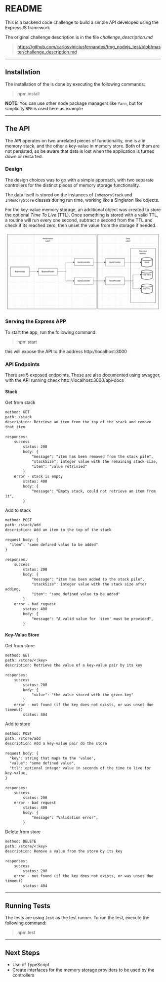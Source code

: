 # README

This is a backend code challenge to build a simple API developed using the ExpressJS framework

The original challenge description is in the file _challenge_description.md_
 > https://github.com/carlosviniciusfernandes/tmg_nodejs_test/blob/master/challenge_description.md

---
## Installation
The installation of the is done by executing the following commands:

> npm install

__NOTE__: You can use other node package managers like `Yarn`, but for simplicity `NPM` is used here as example

---
## The API
The API operates on two unrelated pieces of functionality, one is a in memory stack, and the other a key-value in memory store. Both of them are not persisted, so be aware that data is lost when the application is turned down or restarted.

### Design

The design choices was to go with a simple approach, with two separate controllers for the distinct pieces of memory storage functionality.

The data itself is stored on the instances of `InMemoryStack` and `InMemoryStore` classes during run time, working like a Singleton like objects.

For the key-value memory storage, an additional object was created to store the optional _Time To Live_ (TTL). Once something is stored with a valid TTL, a routine will run every one second, subtract a second from the TTL and check if its reached zero, then unset the value from the storage if needed.

<img src="./class_diagram.png" alt="Class Diagram"/>


### Serving the Express APP
To start the app, run the following command:

> npm start

this will expose the API to the address http://localhost:3000

### API Endpoints

There are 5 exposed endpoints. Those are also documented using swagger, with the API running check http://localhost:3000/api-docs

#### Stack
Get from stack
```
method: GET
path: /stack
description: Retrieve an item from the top of the stack and remove that item

responses:
    success
        status: 200
        body: {
            "message": "item has been removed from the stack pile",
            "stackSize": integer value with the remaining stack size,
            "item": "value retrivied"
        }
    error - stack is empty
        status: 400
        body: {
            "message": "Empty stack, could not retrieve an item from it",
        }

```

Add to stack
```
method: POST
path: /stack/add
description: Add an item to the top of the stack

request body: {
  "item": "some defined value to be added"
}

responses:
    success
        status: 200
        body: {
            "message": "item has been added to the stack pile",
            "stackSize": integer value with the stack size after adding,
            "item": "some defined value to be added"
        }
    error - bad request
        status: 400
        body: {
            "message": "A valid value for 'item' must be provided",
        }

```

#### Key-Value Store
Get from store
```
method: GET
path: /store/<:key>
description: Retrieve the value of a key-value pair by its key

responses:
    success
        status: 200
        body: {
            "value": "the value stored with the given key"
        }
    error - not found (if the key does not exists, or was unset due timeout)
        status: 404
```

Add to store
```
method: POST
path: /store/add
description: Add a key-value pair do the store

request body: {
  "key": string that maps to the 'value',
  "value": "some defined value",
  "ttl": optional integer value in seconds of the time to live for key-value,
}

responses:
    success
        status: 200
    error - bad request
        status: 400
        body: {
            "message": "Validation error",
        }
```

Delete from store
```
method: DELETE
path: /store/<:key>
description: Remove a value from the store by its key

responses:
    success
        status: 200
    error - not found (if the key does not exists, or was unset due timeout)
        status: 404
```

---
## Running Tests
The tests are using `Jest` as the test runner. To run the test, execute the following command:
> npm test

---
## Next Steps
- Use of TypeScript
- Create interfaces for the memory storage providers to be used by the controllers
